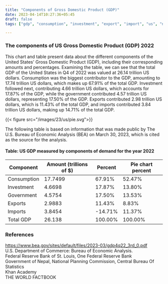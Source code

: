 ```yaml
---
title: "Components of Gross Domestic Product (GDP)"
date: 2023-04-14T10:27:36+05:45
draft: false
tags: ["gdp", "consumption", "investment", "export", "import", "us", "nepal", "china", "india", "2022"]

---
```


### The components of US Gross Domestic Product (GDP) 2022

This chart and table present data about the different components of the United States' Gross Domestic Product (GDP), including their corresponding amounts and percentages. Examining the table, we can see that the total GDP of the United States in Q4 of 2022 was valued at 26.14 trillion US dollars. Consumption was the biggest contributor to the GDP, amounting to 17.74 trillion US dollars, which makes up 67.91% of the total GDP. Investment followed next, contributing 4.66 trillion US dollars, which accounts for 17.87% of the GDP, while the government contributed 4.57 trillion US dollars, representing 17.50% of the GDP. Exports contributed 2.98 trillion US dollars, which is 11.43% of the total GDP, and imports contributed 3.84 trillion US dollars, making up 14.71% of the total GDP.

{{< figure src="/images/23/us/pie.svg">}}

The following table is based on information that was made public by The U.S. Bureau of Economic Analysis (BEA) on March 30, 2023, which is cited as the source for the analysis.

#### Table: US GDP measured by components of demand for the year 2022 

| Component   | Amount (trillions of $) | Percent  | Pie chart percent |
| ----------- | ----------------------- | -------- | ----------------- |
| Consumption | 17.7499                 | 67.91%   | 52.47%            |
| Investment  | 4.6698                  | 17.87%   | 13.80%            |
| Government  | 4.5754                  | 17.50%   | 13.53%            |
| Exports     | 2.9883                  | 11.43%   | 8.83%             |
| Imports     | 3.8454                  | -14.71% | 11.37%            |
| Total GDP   | 26.138                  | 100.00%  | 100.00%           |
### References

https://www.bea.gov/sites/default/files/2023-03/gdp4q22_3rd_0.pdf \
U.S. Department of Commerce: Bureau of Economic Analysis.\
Federal Reserve Bank of St. Louis, One Federal Reserve Bank \
Government of Nepal, National Planning Commission, Central Bureau Of Statistics \
Khan Academy \
THE WORLD FACTBOOK 
